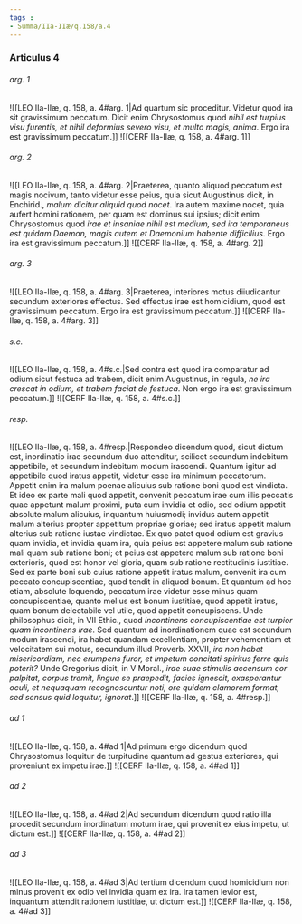 ```yaml
---
tags : 
- Summa/IIa-IIæ/q.158/a.4
---
```


### Articulus 4

###### arg. 1
![[LEO IIa-IIæ, q. 158, a. 4#arg. 1|Ad quartum sic proceditur. Videtur quod ira sit gravissimum peccatum. Dicit enim Chrysostomus quod *nihil est turpius visu furentis, et nihil deformius severo visu, et multo magis, anima*. Ergo ira est gravissimum peccatum.]]
![[CERF IIa-IIæ, q. 158, a. 4#arg. 1]]

###### arg. 2
![[LEO IIa-IIæ, q. 158, a. 4#arg. 2|Praeterea, quanto aliquod peccatum est magis nocivum, tanto videtur esse peius, quia sicut Augustinus dicit, in Enchirid., *malum dicitur aliquid quod nocet*. Ira autem maxime nocet, quia aufert homini rationem, per quam est dominus sui ipsius; dicit enim Chrysostomus quod *irae et insaniae nihil est medium, sed ira temporaneus est quidam Daemon, magis autem et Daemonium habente difficilius*. Ergo ira est gravissimum peccatum.]]
![[CERF IIa-IIæ, q. 158, a. 4#arg. 2]]

###### arg. 3
![[LEO IIa-IIæ, q. 158, a. 4#arg. 3|Praeterea, interiores motus diiudicantur secundum exteriores effectus. Sed effectus irae est homicidium, quod est gravissimum peccatum. Ergo ira est gravissimum peccatum.]]
![[CERF IIa-IIæ, q. 158, a. 4#arg. 3]]

###### s.c.
![[LEO IIa-IIæ, q. 158, a. 4#s.c.|Sed contra est quod ira comparatur ad odium sicut festuca ad trabem, dicit enim Augustinus, in regula, *ne ira crescat in odium, et trabem faciat de festuca*. Non ergo ira est gravissimum peccatum.]]
![[CERF IIa-IIæ, q. 158, a. 4#s.c.]]

###### resp.
![[LEO IIa-IIæ, q. 158, a. 4#resp.|Respondeo dicendum quod, sicut dictum est, inordinatio irae secundum duo attenditur, scilicet secundum indebitum appetibile, et secundum indebitum modum irascendi. Quantum igitur ad appetibile quod iratus appetit, videtur esse ira minimum peccatorum. Appetit enim ira malum poenae alicuius sub ratione boni quod est vindicta. Et ideo ex parte mali quod appetit, convenit peccatum irae cum illis peccatis quae appetunt malum proximi, puta cum invidia et odio, sed odium appetit absolute malum alicuius, inquantum huiusmodi; invidus autem appetit malum alterius propter appetitum propriae gloriae; sed iratus appetit malum alterius sub ratione iustae vindictae. Ex quo patet quod odium est gravius quam invidia, et invidia quam ira, quia peius est appetere malum sub ratione mali quam sub ratione boni; et peius est appetere malum sub ratione boni exterioris, quod est honor vel gloria, quam sub ratione rectitudinis iustitiae. Sed ex parte boni sub cuius ratione appetit iratus malum, convenit ira cum peccato concupiscentiae, quod tendit in aliquod bonum. Et quantum ad hoc etiam, absolute loquendo, peccatum irae videtur esse minus quam concupiscentiae, quanto melius est bonum iustitiae, quod appetit iratus, quam bonum delectabile vel utile, quod appetit concupiscens. Unde philosophus dicit, in VII Ethic., quod *incontinens concupiscentiae est turpior quam incontinens irae*. Sed quantum ad inordinationem quae est secundum modum irascendi, ira habet quandam excellentiam, propter vehementiam et velocitatem sui motus, secundum illud Proverb. XXVII, *ira non habet misericordiam, nec erumpens furor, et impetum concitati spiritus ferre quis poterit?* Unde Gregorius dicit, in V Moral., *irae suae stimulis accensum cor palpitat, corpus tremit, lingua se praepedit, facies ignescit, exasperantur oculi, et nequaquam recognoscuntur noti, ore quidem clamorem format, sed sensus quid loquitur, ignorat*.]]
![[CERF IIa-IIæ, q. 158, a. 4#resp.]]

###### ad 1
![[LEO IIa-IIæ, q. 158, a. 4#ad 1|Ad primum ergo dicendum quod Chrysostomus loquitur de turpitudine quantum ad gestus exteriores, qui proveniunt ex impetu irae.]]
![[CERF IIa-IIæ, q. 158, a. 4#ad 1]]

###### ad 2
![[LEO IIa-IIæ, q. 158, a. 4#ad 2|Ad secundum dicendum quod ratio illa procedit secundum inordinatum motum irae, qui provenit ex eius impetu, ut dictum est.]]
![[CERF IIa-IIæ, q. 158, a. 4#ad 2]]

###### ad 3
![[LEO IIa-IIæ, q. 158, a. 4#ad 3|Ad tertium dicendum quod homicidium non minus provenit ex odio vel invidia quam ex ira. Ira tamen levior est, inquantum attendit rationem iustitiae, ut dictum est.]]
![[CERF IIa-IIæ, q. 158, a. 4#ad 3]]

